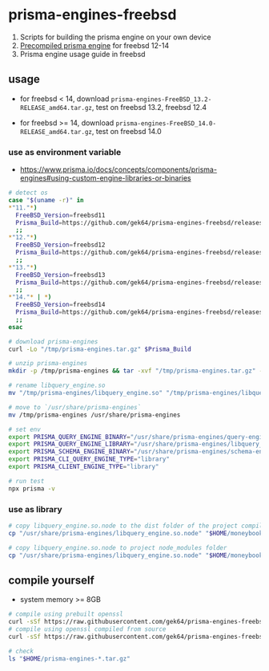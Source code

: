 # prisma-engines-freebsd

1. Scripts for building the prisma engine on your own device
2. [Precompiled prisma engine](https://github.com/gek64/prisma-engines-freebsd/releases) for freebsd 12-14
3. Prisma engine usage guide in freebsd

## usage

- for freebsd < 14, download `prisma-engines-FreeBSD_13.2-RELEASE_amd64.tar.gz`, test on freebsd 13.2, freebsd 12.4

- for freebsd >= 14, download `prisma-engines-FreeBSD_14.0-RELEASE_amd64.tar.gz`, test on freebsd 14.0

### use as environment variable

- https://www.prisma.io/docs/concepts/components/prisma-engines#using-custom-engine-libraries-or-binaries

```sh
# detect os
case "$(uname -r)" in
*"11."*)
  FreeBSD_Version=freebsd11
  Prisma_Build=https://github.com/gek64/prisma-engines-freebsd/releases/download/latest/prisma-engines-FreeBSD_13.2-RELEASE_amd64.tar.gz
  ;;
*"12."*)
  FreeBSD_Version=freebsd12
  Prisma_Build=https://github.com/gek64/prisma-engines-freebsd/releases/download/latest/prisma-engines-FreeBSD_13.2-RELEASE_amd64.tar.gz
  ;;
*"13."*)
  FreeBSD_Version=freebsd13
  Prisma_Build=https://github.com/gek64/prisma-engines-freebsd/releases/download/latest/prisma-engines-FreeBSD_13.2-RELEASE_amd64.tar.gz
  ;;
*"14."* | *)
  FreeBSD_Version=freebsd14
  Prisma_Build=https://github.com/gek64/prisma-engines-freebsd/releases/download/latest/prisma-engines-FreeBSD_14.0-RELEASE_amd64.tar.gz
  ;;
esac

# download prisma-engines
curl -Lo "/tmp/prisma-engines.tar.gz" $Prisma_Build

# unzip prisma-engines
mkdir -p /tmp/prisma-engines && tar -xvf "/tmp/prisma-engines.tar.gz" -C /tmp/prisma-engines

# rename libquery_engine.so
mv "/tmp/prisma-engines/libquery_engine.so" "/tmp/prisma-engines/libquery_engine.so.node"

# move to `/usr/share/prisma-engines`
mv /tmp/prisma-engines /usr/share/prisma-engines

# set env
export PRISMA_QUERY_ENGINE_BINARY="/usr/share/prisma-engines/query-engine"
export PRISMA_QUERY_ENGINE_LIBRARY="/usr/share/prisma-engines/libquery_engine.so.node"
export PRISMA_SCHEMA_ENGINE_BINARY="/usr/share/prisma-engines/schema-engine"
export PRISMA_CLI_QUERY_ENGINE_TYPE="library"
export PRISMA_CLIENT_ENGINE_TYPE="library"

# run test
npx prisma -v
```

### use as library

```sh
# copy libquery_engine.so.node to the dist folder of the project compiled with ncc(https://github.com/vercel/ncc)
cp "/usr/share/prisma-engines/libquery_engine.so.node" "$HOME/moneybook/dist/libquery_engine-$FreeBSD_Version.so.node"

# copy libquery_engine.so.node to project node_modules folder
cp "/usr/share/prisma-engines/libquery_engine.so.node" "$HOME/moneybook/node_modules/.prisma/client/libquery_engine-$FreeBSD_Version.so.node"
```

## compile yourself

- system memory >= 8GB

```sh
# compile using prebuilt openssl
curl -sSf https://raw.githubusercontent.com/gek64/prisma-engines-freebsd/main/build-prisma-engines.sh | sh
# compile using openssl compiled from source
curl -sSf https://raw.githubusercontent.com/gek64/prisma-engines-freebsd/main/build-prisma-engines.sh | sh -s -- -c

# check
ls "$HOME/prisma-engines-*.tar.gz"
```
